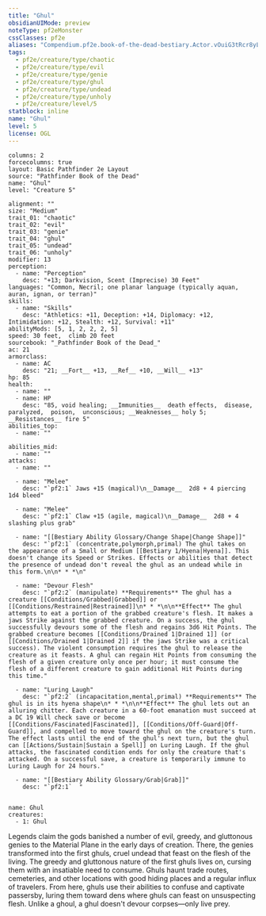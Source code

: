 ```yaml
---
title: "Ghul"
obsidianUIMode: preview
noteType: pf2eMonster
cssClasses: pf2e
aliases: "Compendium.pf2e.book-of-the-dead-bestiary.Actor.vOuiG3tRcr8yL4jh" 
tags:
  - pf2e/creature/type/chaotic
  - pf2e/creature/type/evil
  - pf2e/creature/type/genie
  - pf2e/creature/type/ghul
  - pf2e/creature/type/undead
  - pf2e/creature/type/unholy
  - pf2e/creature/level/5
statblock: inline
name: "Ghul"
level: 5
license: OGL
---
```


```statblock
columns: 2
forcecolumns: true
layout: Basic Pathfinder 2e Layout
source: "Pathfinder Book of the Dead"
name: "Ghul"
level: "Creature 5"

alignment: ""
size: "Medium"
trait_01: "chaotic"
trait_02: "evil"
trait_03: "genie"
trait_04: "ghul"
trait_05: "undead"
trait_06: "unholy"
modifier: 13
perception:
  - name: "Perception"
    desc: "+13; Darkvision, Scent (Imprecise) 30 Feet"
languages: "Common, Necril; one planar language (typically aquan, auran, ignan, or terran)"
skills:
  - name: "Skills"
    desc: "Athletics: +11, Deception: +14, Diplomacy: +12, Intimidation: +12, Stealth: +12, Survival: +11"
abilityMods: [5, 1, 2, 2, 2, 5]
speed: 30 feet,  climb 20 feet
sourcebook: "_Pathfinder Book of the Dead_"
ac: 21
armorclass:
  - name: AC
    desc: "21; __Fort__ +13, __Ref__ +10, __Will__ +13"
hp: 85
health:
  - name: ""
  - name: HP
    desc: "85, void healing; __Immunities__  death effects,  disease,  paralyzed,  poison,  unconscious; __Weaknesses__ holy 5; __Resistances__ fire 5"
abilities_top:
  - name: ""

abilities_mid:
  - name: ""
attacks:
  - name: ""

  - name: "Melee"
    desc: "`pf2:1` Jaws +15 (magical)\n__Damage__  2d8 + 4 piercing 1d4 bleed"

  - name: "Melee"
    desc: "`pf2:1` Claw +15 (agile, magical)\n__Damage__  2d8 + 4 slashing plus grab"

  - name: "[[Bestiary Ability Glossary/Change Shape|Change Shape]]"
    desc: "`pf2:1` (concentrate,polymorph,primal) The ghul takes on the appearance of a Small or Medium [[Bestiary 1/Hyena|Hyena]]. This doesn't change its Speed or Strikes. Effects or abilities that detect the presence of undead don't reveal the ghul as an undead while in this form.\n\n* * *\n"

  - name: "Devour Flesh"
    desc: "`pf2:2` (manipulate) **Requirements** The ghul has a creature [[Conditions/Grabbed|Grabbed]] or [[Conditions/Restrained|Restrained]]\n* * *\n\n**Effect** The ghul attempts to eat a portion of the grabbed creature's flesh. It makes a jaws Strike against the grabbed creature. On a success, the ghul successfully devours some of the flesh and regains 3d6 Hit Points. The grabbed creature becomes [[Conditions/Drained 1|Drained 1]] (or [[Conditions/Drained 1|Drained 2]] if the jaws Strike was a critical success). The violent consumption requires the ghul to release the creature as it feasts. A ghul can regain Hit Points from consuming the flesh of a given creature only once per hour; it must consume the flesh of a different creature to gain additional Hit Points during this time."

  - name: "Luring Laugh"
    desc: "`pf2:2` (incapacitation,mental,primal) **Requirements** The ghul is in its hyena shape\n* * *\n\n**Effect** The ghul lets out an alluring chitter. Each creature in a 60-foot emanation must succeed at a DC 19 Will check save or become [[Conditions/Fascinated|Fascinated]], [[Conditions/Off-Guard|Off-Guard]], and compelled to move toward the ghul on the creature's turn. The effect lasts until the end of the ghul's next turn, but the ghul can [[Actions/Sustain|Sustain a Spell]] on Luring Laugh. If the ghul attacks, the fascinated condition ends for only the creature that's attacked. On a successful save, a creature is temporarily immune to Luring Laugh for 24 hours."

  - name: "[[Bestiary Ability Glossary/Grab|Grab]]"
    desc: "`pf2:1`  "
 
```

```encounter-table
name: Ghul
creatures:
  - 1: Ghul
```



Legends claim the gods banished a number of evil, greedy, and gluttonous genies to the Material Plane in the early days of creation. There, the genies transformed into the first ghuls, cruel undead that feast on the flesh of the living. The greedy and gluttonous nature of the first ghuls lives on, cursing them with an insatiable need to consume. Ghuls haunt trade routes, cemeteries, and other locations with good hiding places and a regular influx of travelers. From here, ghuls use their abilities to confuse and captivate passersby, luring them toward dens where ghuls can feast on unsuspecting flesh. Unlike a ghoul, a ghul doesn't devour corpses—only live prey.
